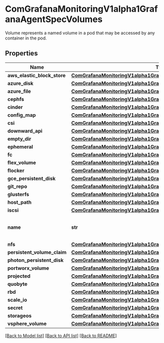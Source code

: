 # ComGrafanaMonitoringV1alpha1GrafanaAgentSpecVolumes

Volume represents a named volume in a pod that may be accessed by any container in the pod.
## Properties
Name | Type | Description | Notes
------------ | ------------- | ------------- | -------------
**aws_elastic_block_store** | [**ComGrafanaMonitoringV1alpha1GrafanaAgentSpecAwsElasticBlockStore**](ComGrafanaMonitoringV1alpha1GrafanaAgentSpecAwsElasticBlockStore.md) |  | [optional] 
**azure_disk** | [**ComGrafanaMonitoringV1alpha1GrafanaAgentSpecAzureDisk**](ComGrafanaMonitoringV1alpha1GrafanaAgentSpecAzureDisk.md) |  | [optional] 
**azure_file** | [**ComGrafanaMonitoringV1alpha1GrafanaAgentSpecAzureFile**](ComGrafanaMonitoringV1alpha1GrafanaAgentSpecAzureFile.md) |  | [optional] 
**cephfs** | [**ComGrafanaMonitoringV1alpha1GrafanaAgentSpecCephfs**](ComGrafanaMonitoringV1alpha1GrafanaAgentSpecCephfs.md) |  | [optional] 
**cinder** | [**ComGrafanaMonitoringV1alpha1GrafanaAgentSpecCinder**](ComGrafanaMonitoringV1alpha1GrafanaAgentSpecCinder.md) |  | [optional] 
**config_map** | [**ComGrafanaMonitoringV1alpha1GrafanaAgentSpecConfigMap**](ComGrafanaMonitoringV1alpha1GrafanaAgentSpecConfigMap.md) |  | [optional] 
**csi** | [**ComGrafanaMonitoringV1alpha1GrafanaAgentSpecCsi**](ComGrafanaMonitoringV1alpha1GrafanaAgentSpecCsi.md) |  | [optional] 
**downward_api** | [**ComGrafanaMonitoringV1alpha1GrafanaAgentSpecDownwardAPI**](ComGrafanaMonitoringV1alpha1GrafanaAgentSpecDownwardAPI.md) |  | [optional] 
**empty_dir** | [**ComGrafanaMonitoringV1alpha1GrafanaAgentSpecEmptyDir**](ComGrafanaMonitoringV1alpha1GrafanaAgentSpecEmptyDir.md) |  | [optional] 
**ephemeral** | [**ComGrafanaMonitoringV1alpha1GrafanaAgentSpecEphemeral**](ComGrafanaMonitoringV1alpha1GrafanaAgentSpecEphemeral.md) |  | [optional] 
**fc** | [**ComGrafanaMonitoringV1alpha1GrafanaAgentSpecFc**](ComGrafanaMonitoringV1alpha1GrafanaAgentSpecFc.md) |  | [optional] 
**flex_volume** | [**ComGrafanaMonitoringV1alpha1GrafanaAgentSpecFlexVolume**](ComGrafanaMonitoringV1alpha1GrafanaAgentSpecFlexVolume.md) |  | [optional] 
**flocker** | [**ComGrafanaMonitoringV1alpha1GrafanaAgentSpecFlocker**](ComGrafanaMonitoringV1alpha1GrafanaAgentSpecFlocker.md) |  | [optional] 
**gce_persistent_disk** | [**ComGrafanaMonitoringV1alpha1GrafanaAgentSpecGcePersistentDisk**](ComGrafanaMonitoringV1alpha1GrafanaAgentSpecGcePersistentDisk.md) |  | [optional] 
**git_repo** | [**ComGrafanaMonitoringV1alpha1GrafanaAgentSpecGitRepo**](ComGrafanaMonitoringV1alpha1GrafanaAgentSpecGitRepo.md) |  | [optional] 
**glusterfs** | [**ComGrafanaMonitoringV1alpha1GrafanaAgentSpecGlusterfs**](ComGrafanaMonitoringV1alpha1GrafanaAgentSpecGlusterfs.md) |  | [optional] 
**host_path** | [**ComGrafanaMonitoringV1alpha1GrafanaAgentSpecHostPath**](ComGrafanaMonitoringV1alpha1GrafanaAgentSpecHostPath.md) |  | [optional] 
**iscsi** | [**ComGrafanaMonitoringV1alpha1GrafanaAgentSpecIscsi**](ComGrafanaMonitoringV1alpha1GrafanaAgentSpecIscsi.md) |  | [optional] 
**name** | **str** | name of the volume. Must be a DNS_LABEL and unique within the pod. More info: https://kubernetes.io/docs/concepts/overview/working-with-objects/names/#names | 
**nfs** | [**ComGrafanaMonitoringV1alpha1GrafanaAgentSpecNfs**](ComGrafanaMonitoringV1alpha1GrafanaAgentSpecNfs.md) |  | [optional] 
**persistent_volume_claim** | [**ComGrafanaMonitoringV1alpha1GrafanaAgentSpecPersistentVolumeClaim**](ComGrafanaMonitoringV1alpha1GrafanaAgentSpecPersistentVolumeClaim.md) |  | [optional] 
**photon_persistent_disk** | [**ComGrafanaMonitoringV1alpha1GrafanaAgentSpecPhotonPersistentDisk**](ComGrafanaMonitoringV1alpha1GrafanaAgentSpecPhotonPersistentDisk.md) |  | [optional] 
**portworx_volume** | [**ComGrafanaMonitoringV1alpha1GrafanaAgentSpecPortworxVolume**](ComGrafanaMonitoringV1alpha1GrafanaAgentSpecPortworxVolume.md) |  | [optional] 
**projected** | [**ComGrafanaMonitoringV1alpha1GrafanaAgentSpecProjected**](ComGrafanaMonitoringV1alpha1GrafanaAgentSpecProjected.md) |  | [optional] 
**quobyte** | [**ComGrafanaMonitoringV1alpha1GrafanaAgentSpecQuobyte**](ComGrafanaMonitoringV1alpha1GrafanaAgentSpecQuobyte.md) |  | [optional] 
**rbd** | [**ComGrafanaMonitoringV1alpha1GrafanaAgentSpecRbd**](ComGrafanaMonitoringV1alpha1GrafanaAgentSpecRbd.md) |  | [optional] 
**scale_io** | [**ComGrafanaMonitoringV1alpha1GrafanaAgentSpecScaleIO**](ComGrafanaMonitoringV1alpha1GrafanaAgentSpecScaleIO.md) |  | [optional] 
**secret** | [**ComGrafanaMonitoringV1alpha1GrafanaAgentSpecSecret**](ComGrafanaMonitoringV1alpha1GrafanaAgentSpecSecret.md) |  | [optional] 
**storageos** | [**ComGrafanaMonitoringV1alpha1GrafanaAgentSpecStorageos**](ComGrafanaMonitoringV1alpha1GrafanaAgentSpecStorageos.md) |  | [optional] 
**vsphere_volume** | [**ComGrafanaMonitoringV1alpha1GrafanaAgentSpecVsphereVolume**](ComGrafanaMonitoringV1alpha1GrafanaAgentSpecVsphereVolume.md) |  | [optional] 

[[Back to Model list]](../README.md#documentation-for-models) [[Back to API list]](../README.md#documentation-for-api-endpoints) [[Back to README]](../README.md)


